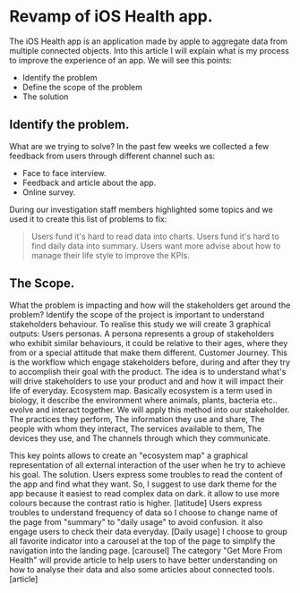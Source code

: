 
# Revamp of iOS Health app.

The iOS Health app is an application made by apple to aggregate data from multiple connected objects. Into this article I will explain what is my process to improve the experience of an app. We will see this points:

* Identify the problem
* Define the scope of the problem
* The solution

## Identify the problem.
What are we trying to solve? In the past few weeks we collected a few feedback from users through different channel such as:

* Face to face interview.
* Feedback and article about the app.
* Online survey.

During our investigation staff members highlighted some topics and we used it to create this list of problems to fix:

> Users fund it's hard to read data into charts.
> Users fund it's hard to find daily data into summary.
> Users want more advise about how to manage their life style to improve the KPIs.

## The Scope.
What the problem is impacting and how will the stakeholders get around the problem?
Identify the scope of the project is important to understand stakeholders
behaviour. To realise this study we will create 3 graphical outputs:
Users personas.
A persona represents a group of stakeholders who exhibit similar behaviours, it could be relative to their ages, where they from or a special attitude that make them different.
Customer Journey.
This is the workflow which engage stakeholders before, during and after they try to accomplish their goal with the product. The idea is to understand what's will drive stakeholders to use your product and and how it will impact their life of everyday.
Ecosystem map.
Basically ecosystem is a term used in biology, it describe the environment where animals, plants, bacteria etc.. evolve and interact together. We will apply this method into our stakeholder.
The practices they perform,
The information they use and share,
The people with whom they interact,
The services available to them,
The devices they use, and
The channels through which they communicate.

This key points allows to create an "ecosystem map" a graphical representation of all external interaction of the user when he try to achieve his goal.
The solution.
Users express some troubles to read the content of the app and find what they want. So, I suggest to use dark theme for the app because it easiest to read complex data on dark. it allow to use more colours because the contrast ratio is higher.
[latitude]
Users express troubles to understand frequency of data so I choose to change name of the page from "summary" to "daily usage" to avoid confusion. it also engage users to check their data everyday.
[Daily usage]
I choose to group all favorite indicator into a carousel at the top of the page to simplify the navigation into the landing page.
[carousel]
The category "Get More From Health" will provide article to help users to have better understanding on how to analyse their data and also some articles about connected tools.
[article]